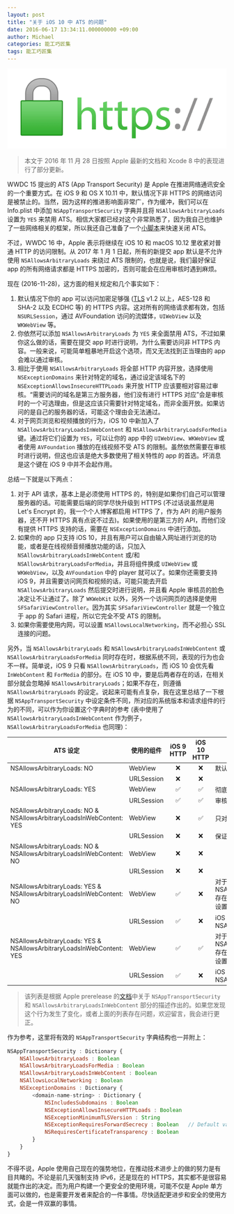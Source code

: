 ```yaml
---
layout: post
title: "关于 iOS 10 中 ATS 的问题"
date: 2016-06-17 13:34:11.000000000 +09:00
author: Michael
categories: 能工巧匠集
tags: 能工巧匠集
---
```


![](/assets/images/2016/https-lock.png)

> 本文于 2016 年 11 月 28 日按照 Apple 最新的文档和 Xcode 8 中的表现进行了部分更新。

WWDC 15 提出的 ATS (App Transport Security) 是 Apple 在推进网络通讯安全的一个重要方式。在 iOS 9 和 OS X 10.11 中，默认情况下非 HTTPS 的网络访问是被禁止的。当然，因为这样的推进影响面非常广，作为缓冲，我们可以在 Info.plist 中添加 `NSAppTransportSecurity` 字典并且将 `NSAllowsArbitraryLoads` 设置为 `YES` 来禁用 ATS。相信大家都已经对这个非常熟悉了，因为我自己也维护了一些网络相关的框架，所以我还自己准备了一个[小脚本](https://gist.github.com/onevcat/b4604aecb4ce55651a4a)来快速关闭 ATS。

不过，WWDC 16 中，Apple 表示将继续在 iOS 10 和 macOS 10.12 里收紧对普通 HTTP 的访问限制。从 2017 年 1 月 1 日起，所有的新提交 app 默认是不允许使用 `NSAllowsArbitraryLoads` 来绕过 ATS 限制的，也就是说，我们最好保证 app 的所有网络请求都是 HTTPS 加密的，否则可能会在应用审核时遇到麻烦。

现在 (2016-11-28)，这方面的相关规定和几个事实如下：

1. 默认情况下你的 app 可以访问加密足够强 ([TLS](https://en.wikipedia.org/wiki/Transport_Layer_Security) v1.2 以上，AES-128 和 SHA-2 以及 ECDHC 等) 的 HTTPS 内容。这对所有的网络请求都有效，包括 `NSURLSession`，通过 AVFoundation 访问的流媒体，`UIWebView` 以及 `WKWebView` 等。
2. 你依然可以添加 `NSAllowsArbitraryLoads` 为 `YES` 来全面禁用 ATS，不过如果你这么做的话，需要在提交 app 时进行说明，为什么需要访问非 HTTPS 内容。一般来说，可能简单粗暴地开启这个选项，而又无法找到正当理由的 app 会难以通过审核。
3. 相比于使用 `NSAllowsArbitraryLoads` 将全部 HTTP 内容开放，选择使用 `NSExceptionDomains` 来针对特定的域名，通过设定该域名下的 `NSExceptionAllowsInsecureHTTPLoads` 来开放 HTTP 应该要相对容易过审核。“需要访问的域名是第三方服务器，他们没有进行 HTTPS 对应”会是审核时的一个可选理由，但是这应该只需要针对特定域名，而非全面开放。如果访问的是自己的服务器的话，可能这个理由会无法通过。
4. 对于网页浏览和视频播放的行为，iOS 10 中新加入了 `NSAllowsArbitraryLoadsInWebContent` 和 `NSAllowsArbitraryLoadsForMedia` 键。通过将它们设置为 `YES`，可以让你的 app 中的 `UIWebView`、`WKWebView` 或者使用 `AVFoundation` 播放的在线视频不受 ATS 的限制。虽然依然需要在审核时进行说明，但这也应该是绝大多数使用了相关特性的 app 的首选。坏消息是这个键在 iOS 9 中并不会起作用。

总结一下就是以下两点：

1. 对于 API 请求，基本上是必须使用 HTTPS 的，特别是如果你们自己可以管理服务器的话。可能需要后端的同学尽快升级到 HTTPS (不过话说虽然是用 Let's Encrypt 的，我一个个人博客都启用 HTTPS 了，作为 API 的用户服务器，还不开 HTTPS 真有点说不过去)。如果使用的是第三方的 API，而他们没有提供 HTTPS 支持的话，需要在 `NSExceptionDomains` 中进行添加。
2. 如果你的 app 只支持 iOS 10，并且有用户可以自由输入网址进行浏览的功能，或者是在线视频音频播放功能的话，只加入 `NSAllowsArbitraryLoadsInWebContent` 或/和 `NSAllowsArbitraryLoadsForMedia`，并且将组件换成 `UIWebView` 或 `WKWebView`，以及 `AVFoundation` 中的 player 就可以了。如果你还需要支持 iOS 9，并且需要访问网页和视频的话，可能只能去开启 `NSAllowsArbitraryLoads` 然后提交时进行说明，并且看 Apple 审核员的脸色决定让不让通过了。除了 `WKWebKit` 以外，另外一个访问网页的选择是使用 `SFSafariViewController`。因为其实 `SFSafariViewController` 就是一个独立于 app 的 Safari 进程，所以它完全不受 ATS 的限制。
3. 如果你需要使用内网，可以设置 `NSAllowsLocalNetworking`，而不必担心 SSL 连接的问题。

另外，当 `NSAllowsArbitraryLoads` 和 `NSAllowsArbitraryLoadsInWebContent` 或 `NSAllowsArbitraryLoadsForMedia` 同时存在时，根据系统不同，表现的行为也会不一样。简单说，iOS 9 只看 `NSAllowsArbitraryLoads`，而 iOS 10 会优先看 `InWebContent` 和 `ForMedia` 的部分。在 iOS 10 中，要是后两者存在的话，在相关部分就会忽略掉 `NSAllowsArbitraryLoads`；如果不存在，则遵循 `NSAllowsArbitraryLoads` 的设定。说起来可能有点复杂，我在这里总结了一下根据 `NSAppTransportSecurity` 中设定条件不同，所对应的系统版本和请求组件的行为的不同，可以作为你设置这个字典时的参考 (表中使用了 `NSAllowsArbitraryLoadsInWebContent` 作为例子，`NSAllowsArbitraryLoadsForMedia` 也同理)：

ATS 设定                         | 使用的组件 | iOS 9 HTTP | iOS 10 HTTP | 备注
-------------------------------- | ---------  |:---------:|:---------:| -------
NSAllowsArbitraryLoads: NO       | WebView    |     ❌    |     ❌    | 默认行为
 							     | URLSession |     ❌    |     ❌    | 
NSAllowsArbitraryLoads: YES      | WebView    |     ✅    |     ✅    | 彻底禁用 ATS
 							     | URLSession |     ✅    |     ✅    | 审核时需要说明理由
NSAllowsArbitraryLoads: NO & NSAllowsArbitraryLoadsInWebContent: YES |   WebView   |      ❌        |       ✅         |  只对网页内容禁用 ATS
 							     | URLSession  |       ❌        |       ❌         |  保证 API 的安全性
NSAllowsArbitraryLoads: NO & NSAllowsArbitraryLoadsInWebContent: NO | WebView   |      ❌        |       ❌         |  
 							     | URLSession  |       ❌        |       ❌         |  
NSAllowsArbitraryLoads: YES & NSAllowsArbitraryLoadsInWebContent: NO | WebView   |      ✅        |       ❌         |  对于 iOS 10，NSAllowsArbitraryLoadsInWebContent 存在时忽略 NSAllowsArbitraryLoads 的设置
 							     | URLSession  |       ✅        |       ❌         |  iOS 9 将继续使用 NSAllowsArbitraryLoads
NSAllowsArbitraryLoads: YES & NSAllowsArbitraryLoadsInWebContent: YES | WebView   |      ✅        |       ✅         |  对于 iOS 10，NSAllowsArbitraryLoadsInWebContent 存在时忽略 NSAllowsArbitraryLoads 的设置
 							     | URLSession  |       ✅        |       ❌         |  iOS 9 将继续使用 NSAllowsArbitraryLoads				

> 该列表是根据 Apple prerelease 的[文档](https://developer.apple.com/library/prerelease/content/documentation/General/Reference/InfoPlistKeyReference/Articles/CocoaKeys.html)中关于 `NSAppTransportSecurity` 和 `NSAllowsArbitraryLoadsInWebContent` 部分的描述作出的。如果您发现这个行为发生了变化，或者上面的列表存在问题，欢迎留言，我会进行更正。

作为参考，这里将有效的 `NSAppTransportSecurity` 字典结构也一并附上：

```js
NSAppTransportSecurity : Dictionary {
    NSAllowsArbitraryLoads : Boolean
    NSAllowsArbitraryLoadsForMedia : Boolean
    NSAllowsArbitraryLoadsInWebContent : Boolean
    NSAllowsLocalNetworking : Boolean
    NSExceptionDomains : Dictionary {
        <domain-name-string> : Dictionary {
            NSIncludesSubdomains : Boolean
            NSExceptionAllowsInsecureHTTPLoads : Boolean
            NSExceptionMinimumTLSVersion : String
            NSExceptionRequiresForwardSecrecy : Boolean   // Default value is YES
            NSRequiresCertificateTransparency : Boolean
        }
    }
}
```


不得不说，Apple 使用自己现在的强势地位，在推动技术进步上的做的努力是有目共睹的。不论是前几天强制支持 IPv6，还是现在的 HTTPS，其实都不是很容易就能作出的决定。而为用户构建一个更安全的使用环境，可能不仅是 Apple 单方面可以做的，也是需要开发者来配合的一件事情。尽快适配更进步和安全的使用方式，会是一件双赢的事情。


